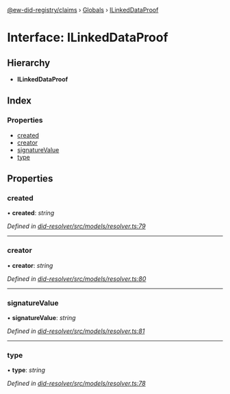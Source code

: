 [@ew-did-registry/claims](../README.md) › [Globals](../globals.md) › [ILinkedDataProof](ilinkeddataproof.md)

# Interface: ILinkedDataProof

## Hierarchy

* **ILinkedDataProof**

## Index

### Properties

* [created](ilinkeddataproof.md#created)
* [creator](ilinkeddataproof.md#creator)
* [signatureValue](ilinkeddataproof.md#signaturevalue)
* [type](ilinkeddataproof.md#type)

## Properties

###  created

• **created**: *string*

*Defined in [did-resolver/src/models/resolver.ts:79](https://github.com/energywebfoundation/ew-did-registry/blob/a4486d9/packages/did-resolver/src/models/resolver.ts#L79)*

___

###  creator

• **creator**: *string*

*Defined in [did-resolver/src/models/resolver.ts:80](https://github.com/energywebfoundation/ew-did-registry/blob/a4486d9/packages/did-resolver/src/models/resolver.ts#L80)*

___

###  signatureValue

• **signatureValue**: *string*

*Defined in [did-resolver/src/models/resolver.ts:81](https://github.com/energywebfoundation/ew-did-registry/blob/a4486d9/packages/did-resolver/src/models/resolver.ts#L81)*

___

###  type

• **type**: *string*

*Defined in [did-resolver/src/models/resolver.ts:78](https://github.com/energywebfoundation/ew-did-registry/blob/a4486d9/packages/did-resolver/src/models/resolver.ts#L78)*
